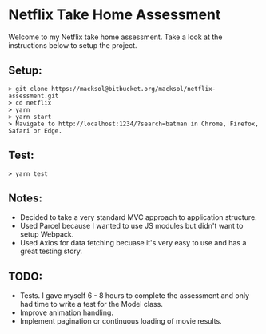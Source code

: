 # Netflix Take Home Assessment
Welcome to my Netflix take home assessment. Take a look at the instructions below to setup the project.

## Setup:
```
> git clone https://macksol@bitbucket.org/macksol/netflix-assessment.git
> cd netflix
> yarn
> yarn start
> Navigate to http://localhost:1234/?search=batman in Chrome, Firefox, Safari or Edge.
```

## Test:
```
> yarn test
```

## Notes:
- Decided to take a very standard MVC approach to application structure.
- Used Parcel because I wanted to use JS modules but didn't want to setup Webpack.
- Used Axios for data fetching becuase it's very easy to use and has a great testing story.

## TODO:
- Tests. I gave myself 6 - 8 hours to complete the assessment and only had time to write a test for the Model class.
- Improve animation handling.
- Implement pagination or continuous loading of movie results.
